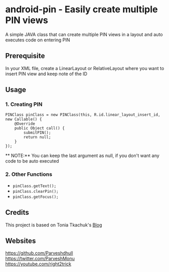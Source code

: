 # android-pin - Easily create multiple PIN views 

A simple JAVA class that can create multiple PIN views in a layout and auto executes code on entering PIN

## Prerequisite
In your XML file, create a LinearLayout or RelativeLayout where you want to insert PIN view and keep note of the ID

## Usage
### 1. Creating PIN

```
PINClass pinClass = new PINClass(this, R.id.linear_layout_insert_id, new Callable() {
	@Override
	public Object call() {
		submitPIN();
		return null;
	}
});
```
** NOTE:** You can keep the last argument as null, if you don't want any code to be auto executed

### 2. Other Functions

- `pinClass.getText();`
- `pinClass.clearPin();`
- `pinClass.getFocus();`

## Credits
This project is based on Tonia Tkachuk's [Blog](http://lomza.totem-soft.com/pin-input-view-in-android/)


## Websites
https://github.com/Parveshdhull
<br />https://twitter.com/ParveshMonu
<br />https://youtube.com/right2trick
